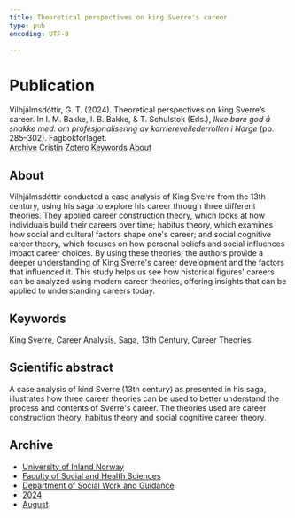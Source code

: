 ```yaml
---
title: Theoretical perspectives on king Sverre's career
type: pub
encoding: UTF-8

---
```

<h1>Publication</h1>
<article id="csl-bib-container-7PQLS7HZ" class="csl-bib-container">
  <div class="csl-bib-body"> <div class="csl-entry">Vilhjálmsdóttir, G. T. (2024). Theoretical perspectives on king Sverre’s career. In I. M. Bakke, I. B. Bakke, &#38; T. Schulstok (Eds.), <i>Ikke bare god å snakke med: om profesjonalisering av karriereveilederrollen i Norge</i> (pp. 285–302). Fagbokforlaget.</div> </div>
  <div class="csl-bib-buttons">
    <a href="#taxonomy-article-7PQLS7HZ" alt="archive" class="csl-bib-button">Archive</a>
    <a href="https://app.cristin.no/results/show.jsf?id=2286687" alt="Cristin" class="csl-bib-button">Cristin</a>
    <a href="http://zotero.org/groups/5881554/items/7PQLS7HZ" alt="Zotero" class="csl-bib-button">Zotero</a>
    <a href="#keywords-article-7PQLS7HZ" alt="keywords" class="csl-bib-button">Keywords</a>
    <a href="#about-article-7PQLS7HZ" alt="about_pub" class="csl-bib-button">About</a>
  </div>
  <div id="csl-bib-meta-container-7PQLS7HZ"></div>
</article>
<div id="csl-bib-meta-7PQLS7HZ" class="csl-bib-meta">
  <article id="about-article-7PQLS7HZ" class="about_pub-article">
    <h1>About</h1>
    Vilhjálmsdóttir conducted a case analysis of King Sverre from the 13th century, using his saga to explore his career through three different theories. They applied career construction theory, which looks at how individuals build their careers over time; habitus theory, which examines how social and cultural factors shape one's career; and social cognitive career theory, which focuses on how personal beliefs and social influences impact career choices. By using these theories, the authors provide a deeper understanding of King Sverre's career development and the factors that influenced it. This study helps us see how historical figures' careers can be analyzed using modern career theories, offering insights that can be applied to understanding careers today.
  </article>
  <article id="keywords-article-7PQLS7HZ" class="keywords-article">
    <h1>Keywords</h1>
    King Sverre, Career Analysis, Saga, 13th Century, Career Theories
  </article>
  <article id="abstract-article-7PQLS7HZ" class="abstract-article">
    <h1>Scientific abstract</h1>
    A case analysis of kind Sverre (13th century) as presented in his saga, illustrates how three career theories can be used to better understand the process and contents of Sverre's career. The theories used are career construction theory, habitus theory and social cognitive career theory.
  </article>
  <article id="taxonomy-article-7PQLS7HZ" class="taxonomy-article">
    <h1>Archive</h1>
    <ul>
      <li>
        <a href="/en/archive/?key=3DCRN523">University of Inland Norway</a>
      </li>
      <li>
        <a href="/en/archive/?key=IDKFS3MX">Faculty of Social and Health Sciences</a>
      </li>
      <li>
        <a href="/en/archive/?key=CU4VFGCV">Department of Social Work and Guidance</a>
      </li>
      <li>
        <a href="/en/archive/?key=85HRZ8WX">2024</a>
      </li>
      <li>
        <a href="/en/archive/?key=BSAEJ5ZQ">August</a>
      </li>
    </ul>
  </article>
</div>
